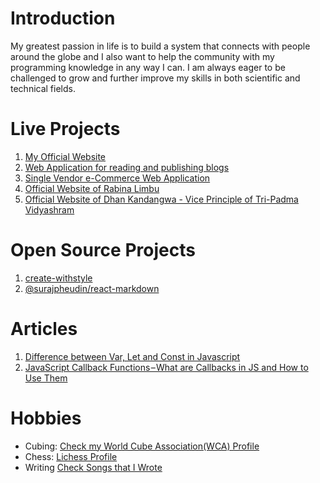 # Introduction
My greatest passion in life is to build a system that connects with people around the globe and I also want to help the community with my programming knowledge in any way I can. I am always eager to be challenged to grow and further improve my skills in both scientific and technical fields. 

# Live Projects
1. [My Official Website](https://www.surajpheudin.com.np/)
2. [Web Application for reading and publishing blogs](https://project-blooog.vercel.app/)
3. [Single Vendor e-Commerce Web Application](https://commerce-fox.vercel.app/)
4. [Official Website of Rabina Limbu](https://www.rabinalimbu.com.np/)
5. [Official Website of Dhan Kandangwa - Vice Principle of Tri-Padma Vidyashram](https://www.dhanbahadurkandangwa.com.np/)

# Open Source Projects
1. [create-withstyle](https://www.npmjs.com/package/create-withstyle)
2. [@surajpheudin/react-markdown](https://www.npmjs.com/package/@surajpheudin/react-markdown)

# Articles
1. [Difference between Var, Let and Const in Javascript](https://www.surajpheudin.com.np/blogs/61e29d311524b21aa096a500)
2. [JavaScript Callback Functions – What are Callbacks in JS and How to Use Them](https://www.surajpheudin.com.np/blogs/630f6425b53e88000487e24c)


# Hobbies

- Cubing: [Check my World Cube Association(WCA) Profile](https://www.worldcubeassociation.org/persons/2017PHEU01)
- Chess: [Lichess Profile](https://lichess.org/@/suraj_pheudin)
- Writing [Check Songs that I Wrote](https://www.youtube.com/watch?v=r7H8kocz0-o&list=PLAHqIVBNigc-guVX99WoBb6IAYloSqsAT)

